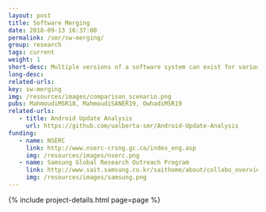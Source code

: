 ```yaml
---
layout: post
title: Software Merging
date: 2018-09-13 16:37:00
permalink: /smr/sw-merging/
group: research
tags: current
weight: 1
short-desc: Multiple versions of a software system can exist for various reasons, such as developing an SPL or simply forking or branching a repo to work on a given feature. At one point, these versions need to be integrated. Such integration is not an easy task, both from a software merging perspective and from the perspective of creating configurations from diverging behavior. In this work, we look at how we can facilitate such integrations and how we can help developers merge their code more easily with less conflicts.
long-desc:
related-urls:
key: sw-merging
img: /resources/images/comparison_scenario.png
pubs: MahmoudiMSR18, MahmoudiSANER19, OwhadiMSR19
related-urls:
   - title: Android Update Analysis
     url: https://github.com/ualberta-smr/Android-Update-Analysis
funding:
   - name: NSERC
     link: http://www.nserc-crsng.gc.ca/index_eng.asp
     img: /resources/images/nserc.png
   - name: Samsung Global Research Outreach Program
     link: http://www.sait.samsung.co.kr/saithome/about/collabo_overview.do
     img: /resources/images/samsung.png
---
```


{% include project-details.html page=page %}
